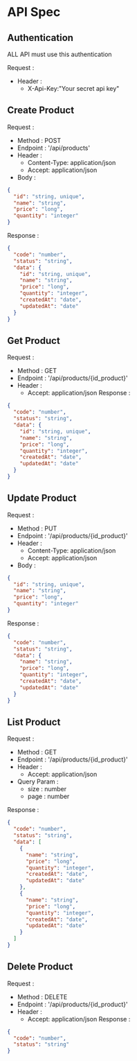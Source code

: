# API Spec

## Authentication

ALL API must use this authentication

Request :
  - Header :
    - X-Api-Key:"Your secret api key"

## Create Product

Request :

- Method : POST
- Endpoint : '/api/products'
- Header :
    - Content-Type: application/json
    - Accept: application/json
- Body :

```json
{
  "id": "string, unique",
  "name": "string",
  "price": "long",
  "quantity": "integer"
} 
```

Response :

```json
{
  "code": "number",
  "status": "string",
  "data": {
    "id": "string, unique",
    "name": "string",
    "price": "long",
    "quantity": "integer",
    "createdAt": "date",
    "updatedAt": "date"
  }
} 
```

## Get Product

Request :

- Method : GET
- Endpoint : '/api/products/{id_product}'
- Header :
    - Accept: application/json Response :

```json
{
  "code": "number",
  "status": "string",
  "data": {
    "id": "string, unique",
    "name": "string",
    "price": "long",
    "quantity": "integer",
    "createdAt": "date",
    "updatedAt": "date"
  }
} 
```

## Update Product

Request :

- Method : PUT
- Endpoint : '/api/products/{id_product}'
- Header :
    - Content-Type: application/json
    - Accept: application/json
- Body :

```json
{
  "id": "string, unique",
  "name": "string",
  "price": "long",
  "quantity": "integer"
} 
```

Response :

```json
{
  "code": "number",
  "status": "string",
  "data": {
    "name": "string",
    "price": "long",
    "quantity": "integer",
    "createdAt": "date",
    "updatedAt": "date"
  }
} 
```

## List Product

Request :

- Method : GET
- Endpoint : '/api/products/{id_product}'
- Header :
    - Accept: application/json
- Query Param :
    - size : number
    - page : number

Response :

```json
{
  "code": "number",
  "status": "string",
  "data": [
    {
      "name": "string",
      "price": "long",
      "quantity": "integer",
      "createdAt": "date",
      "updatedAt": "date"
    },
    {
      "name": "string",
      "price": "long",
      "quantity": "integer",
      "createdAt": "date",
      "updatedAt": "date"
    }
  ]
} 
```

## Delete Product

Request :

- Method : DELETE
- Endpoint : '/api/products/{id_product}'
- Header :
    - Accept: application/json Response :

```json
{
  "code": "number",
  "status": "string"
} 
```